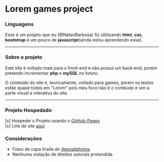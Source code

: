 # Lorem games project

### Linguagens
Esse é um projeto que eu (@NatanBarbosa) fiz ultilizando **html**, **css**, **bootstrap** e um pouco de **javascript**(ainda estou aprendendo esse).

***

### Sobre o projeto 
Este site é voltado mais para o front-end e não possui um back-end, porém pretendo incrementar **php** e **mySQL** no futuro.
 
O conteúdo do site é, teoricamente, voltado para games, porem os textos estão quase
todos em "*Lorem*" pois meu foco não é o conteúdo e sim a parte visual e interativa do site.

***

### Projeto Hospedado
[x] Hospedei o Projeto usando o [GitHub-Pages](https://pages.github.com/)  
[x] Link do site [aqui](https://natanbarbosa.github.io/Lorem_games-project/index.html)

### Considerações
- Fotos de capa tirada do [depositphotos](https://br.depositphotos.com/home.html)
- Nenhuma violação de direitos autorais pretendida
